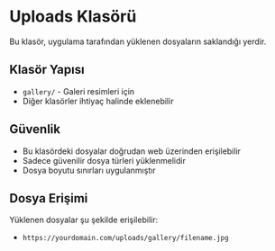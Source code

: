 # Uploads Klasörü

Bu klasör, uygulama tarafından yüklenen dosyaların saklandığı yerdir.

## Klasör Yapısı

- `gallery/` - Galeri resimleri için
- Diğer klasörler ihtiyaç halinde eklenebilir

## Güvenlik

- Bu klasördeki dosyalar doğrudan web üzerinden erişilebilir
- Sadece güvenilir dosya türleri yüklenmelidir
- Dosya boyutu sınırları uygulanmıştır

## Dosya Erişimi

Yüklenen dosyalar şu şekilde erişilebilir:
- `https://yourdomain.com/uploads/gallery/filename.jpg`
